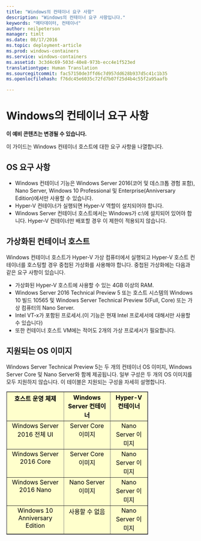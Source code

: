 ```yaml
---
title: "Windows의 컨테이너 요구 사항"
description: "Windows의 컨테이너 요구 사항입니다."
keywords: "메타데이터, 컨테이너"
author: neilpeterson
manager: timlt
ms.date: 08/17/2016
ms.topic: deployment-article
ms.prod: windows-containers
ms.service: windows-containers
ms.assetid: 3c3d4c69-503d-40e8-973b-ecc4e1f523ed
translationtype: Human Translation
ms.sourcegitcommit: fac57150de3ffd6c7d957dd628b937d5c41c1b35
ms.openlocfilehash: f76dc45e6035c72fd7b07f25d4b4c55f2a95aafb

---
```


# Windows의 컨테이너 요구 사항

**이 예비 콘텐츠는 변경될 수 있습니다.** 

이 가이드는 Windows 컨테이너 호스트에 대한 요구 사항을 나열합니다.

## OS 요구 사항

- Windows 컨테이너 기능은 Windows Server 2016(코어 및 데스크톱 경험 포함), Nano Server, Windows 10 Professional 및 Enterprise(Anniversary Edition)에서만 사용할 수 있습니다.
- Hyper-V 컨테이너가 실행되면 Hyper-V 역할이 설치되어야 합니다.
- Windows Server 컨테이너 호스트에서는 Windows가 c:\\에 설치되어 있어야 합니다. Hyper-V 컨테이너만 배포할 경우 이 제한이 적용되지 않습니다.

## 가상화된 컨테이너 호스트

Windows 컨테이너 호스트가 Hyper-V 가상 컴퓨터에서 실행되고 Hyper-V 호스트 컨테이너를 호스팅할 경우 중첩된 가상화를 사용해야 합니다. 중첩된 가상화에는 다음과 같은 요구 사항이 있습니다.

- 가상화된 Hyper-V 호스트에 사용할 수 있는 4GB 이상의 RAM.
- Windows Server 2016 Technical Preview 5 또는 호스트 시스템의 Windows 10 빌드 10565 및 Windows Server Technical Preview 5(Full, Core) 또는 가상 컴퓨터의 Nano Server.
- Intel VT-x가 포함된 프로세서.(이 기능은 현재 Intel 프로세서에 대해서만 사용할 수 있습니다)
- 또한 컨테이너 호스트 VM에는 적어도 2개의 가상 프로세서가 필요합니다.

## 지원되는 OS 이미지

Windows Server Technical Preview 5는 두 개의 컨테이너 OS 이미지, Windows Server Core 및 Nano Server와 함께 제공됩니다. 일부 구성은 두 개의 OS 이미지를 모두 지원하지 않습니다. 이 테이블은 지원되는 구성을 자세히 설명합니다.

<table border="1" style="background-color:FFFFCC;border-collapse:collapse;border:1px solid FFCC00;color:000000;width:75%" cellpadding="5" cellspacing="5">
<thead>
<tr valign="top">
<th><center>호스트 운영 체제</center></th>
<th><center>Windows Server 컨테이너</center></th>
<th><center>Hyper-V 컨테이너</center></th>
</tr>
</thead>
<tbody>
<tr valign="top">
<td><center>Windows Server 2016 전체 UI</center></td>
<td><center>Server Core 이미지</center></td>
<td><center>Nano Server 이미지</center></td>
</tr>
<tr valign="top">
<td><center>Windows Server 2016 Core</center></td>
<td><center>Server Core 이미지</center></td>
<td><center> Nano Server 이미지</center></td>
</tr>
<tr valign="top">
<td><center>Windows Server 2016 Nano</center></td>
<td><center> Nano Server 이미지</center></td>
<td><center>Nano Server 이미지</center></td>
</tr>
<tr valign="top">
<td><center>Windows 10 Anniversary Edition</center></td>
<td><center>사용할 수 없음</center></td>
<td><center>Nano Server 이미지</center></td>
</tr>
</tbody>
</table>



<!--HONumber=Aug16_HO3-->


